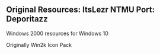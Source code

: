Original Resources: ItsLezr
NTMU Port: Deporitazz
-----------------------
Windows 2000 resources for Windows 10

Originally Win2k Icon Pack
